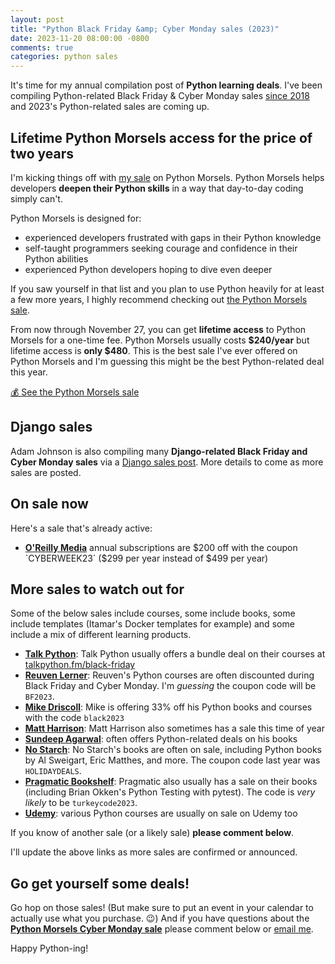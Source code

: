 ```yaml
---
layout: post
title: "Python Black Friday &amp; Cyber Monday sales (2023)"
date: 2023-11-20 08:00:00 -0800
comments: true
categories: python sales
---
```


It's time for my annual compilation post of **Python learning deals**.
I've been compiling Python-related Black Friday & Cyber Monday sales [since 2018](https://treyhunner.com/blog/categories/sales/) and 2023's Python-related sales are coming up.


## Lifetime Python Morsels access for the price of two years

I'm kicking things off with [my sale][python morsels] on Python Morsels.
Python Morsels helps developers **deepen their Python skills** in a way that day-to-day coding simply can't.

Python Morsels is designed for:

- experienced developers frustrated with gaps in their Python knowledge
- self-taught programmers seeking courage and confidence in their Python abilities
- experienced Python developers hoping to dive even deeper

If you saw yourself in that list and you plan to use Python heavily for at least a few more years, I highly recommend checking out [the Python Morsels sale][python morsels].

From now through November 27, you can get **lifetime access** to Python Morsels for a one-time fee.
Python Morsels usually costs **$240/year** but lifetime access is **only $480**.
This is the best sale I've ever offered on Python Morsels and I'm guessing this might be the best Python-related deal this year.

<a href="https://pythonmorsels.com/lifetime-access-sale/" class="subscribe-btn form-big">💰 See the Python Morsels sale</a>


## Django sales

Adam Johnson is also compiling many **Django-related Black Friday and Cyber Monday sales** via a [Django sales post][adam post].
More details to come as more sales are posted.


## On sale now

Here's a sale that's already active:

- **[O'Reilly Media][oreilly]** annual subscriptions are $200 off with the coupon `CYBERWEEK23` ($299 per year instead of $499 per year)


## More sales to watch out for

Some of the below sales include courses, some include books, some include templates (Itamar's Docker templates for example) and some include a mix of different learning products.

- **[Talk Python][]**: Talk Python usually offers a bundle deal on their courses at [talkpython.fm/black-friday](http://talkpython.fm/black-friday)
- **[Reuven Lerner][reuven]**: Reuven's Python courses are often discounted during Black Friday and Cyber Monday. I'm *guessing* the coupon code will be `BF2023`. 
- **[Mike Driscoll][driscoll]**: Mike is offering 33% off his Python books and courses with the code `black2023`
- **[Matt Harrison][]**: Matt Harrison also sometimes has a sale this time of year
- **[Sundeep Agarwal][sundeep]**: often offers Python-related deals on his books
- **[No Starch][]**: No Starch's books are often on sale, including Python books by Al Sweigart, Eric Matthes, and more. The coupon code last year was `HOLIDAYDEALS`.
- **[Pragmatic Bookshelf][]**: Pragmatic also usually has a sale on their books (including Brian Okken's Python Testing with pytest). The code is *very likely* to be `turkeycode2023`.
- **[Udemy][]**: various Python courses are usually on sale on Udemy too

If you know of another sale (or a likely sale) **please comment below**.

I'll update the above links as more sales are confirmed or announced.


## Go get yourself some deals!

Go hop on those sales! (But make sure to put an event in your calendar to actually use what you purchase. 😉)
And if you have questions about the [**Python Morsels Cyber Monday sale**][python morsels] please comment below or [email me][].

Happy Python-ing!


[python morsels]: https://www.pythonmorsels.com/lifetime-access-sale/
[adam post]: https://adamj.eu/tech/2023/11/12/django-black-friday-deals-2023/
[reuven]: https://store.lerner.co.il
[metasnake]: https://store.metasnake.com
[driscoll]: https://www.blog.pythonlibrary.org
[sundeep]: https://learnbyexample.gumroad.com
[pragmatic bookshelf]: https://pragprog.com/
[talk python]: http://talkpython.fm
[email me]: mailto:he&#108;p&#64;&#112;%7&#57;th%6Fnmo&#114;s%6&#53;ls&#46;&#99;&#111;m
[no starch]: https://nostarch.com/catalog/python
[udemy]: https://udemy.com
[oreilly]: https://www.oreilly.com/online-learning/cyber-monday-2022.html
[matt harrison]: https://store.metasnake.com
